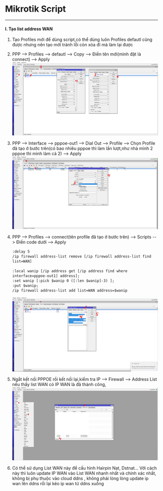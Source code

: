 # Mikrotik Script

------

#### I. Tạo list address WAN

1. Tạo Profiles mới để dùng script,có thể dùng luôn Profiles defautl cũng được nhưng nên tạo mới tránh lỗi còn xóa đi mà làm lại được

2. PPP --> Profiles --> defautl --> Copy --> Điền tên mới(mình đặt là connect) --> Apply
   ![1](img/1.png)

3. PPP --> Interface --> pppoe-out1 --> Dial Out --> Profile --> Chọn Profile đã tạo ở bước trên(có bao nhiêu pppoe thì làm lần lượt,như nhà mình 2 pppoe thì mình làm cả 2) --> Apply
   ![2](img/2.png)

4. PPP --> Profiles --> connect(tên profile đã tạo ở bước trên) --> Scripts --> Điền code dưới --> Apply

   ```Code
   :delay 5
   /ip firewall address-list remove [/ip firewall address-list find list=WAN]
   
   :local wanip [/ip address get [/ip address find where interface=pppoe-out1] address];
   :set wanip [:pick $wanip 0 ([:len $wanip]-3) ];
   :put $wanip;
   /ip firewall address-list add list=WAN address=$wanip
   ```

   ![3](img/3.png)

5. Ngắt kết nối PPPOE rồi kết nối lại,kiểm tra IP --> Firewall --> Address List 
   nếu thấy list WAN có IP WAN là đã thành công,
   ![4](img/4.png)

6. Có thể sử dụng List WAN này để cấu hình Hairpin Nat, Dstnat...
   Với cách này thì luôn update IP WAN vào List WAN nhanh nhất và chính xác nhất, không bị phụ thuộc vào cloud ddns , không phải lòng lòng update ip wan lên ddns rồi lại kéo ip wan từ ddns xuống



